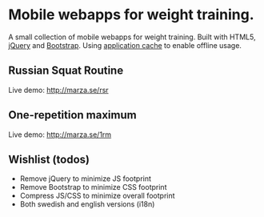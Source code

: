 Mobile webapps for weight training.
===============

A small collection of mobile webapps for weight training.
Built with HTML5, [jQuery](http://jquery.com/) and [Bootstrap](http://getbootstrap.com/).
Using [application cache](https://developer.mozilla.org/en/docs/HTML/Using_the_application_cache) to enable offline usage.

Russian Squat Routine
---------------
Live demo: http://marza.se/rsr

One-repetition maximum
---------------
Live demo: http://marza.se/1rm

Wishlist (todos)
---------------
* Remove jQuery to minimize JS footprint
* Remove Bootstrap to minimize CSS footprint
* Compress JS/CSS to minimize overall footprint
* Both swedish and english versions (i18n)
